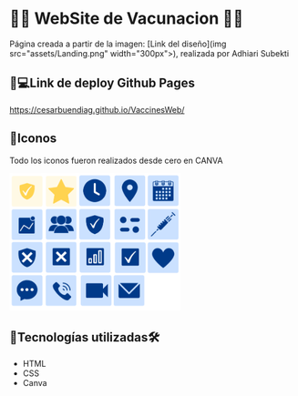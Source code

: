 # 💉💉 WebSite de Vacunacion 💉💉

Página creada a partir de la imagen: [Link del diseño](img src="assets/Landing.png" width="300px">), realizada por Adhiari Subekti

## 💉💻Link de deploy Github Pages
https://cesarbuendiag.github.io/VaccinesWeb/

##  💉Iconos

Todo los iconos fueron realizados desde cero en CANVA

<img src="assets/logos.png" alt="logos" width="300px">

## 💉Tecnologías utilizadas🛠️ 
- HTML 
- CSS
- Canva




